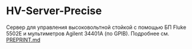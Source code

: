 # HV-Server-Precise
Сервер для управления высоковольтной стойкой с помощью БП Fluke 5502E и мультиметров Agilent 34401A (по GPIB). Подробнее см. [PREPRINT.md](./docs/PREPRINT.md)